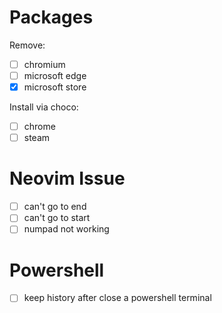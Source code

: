 # Packages
Remove:
- [ ] chromium
- [ ] microsoft edge
- [x] microsoft store

Install via choco:
- [ ] chrome
- [ ] steam

# Neovim Issue
- [ ] can't go to end
- [ ] can't go to start
- [ ] numpad not working

# Powershell
- [ ] keep history after close a powershell terminal
